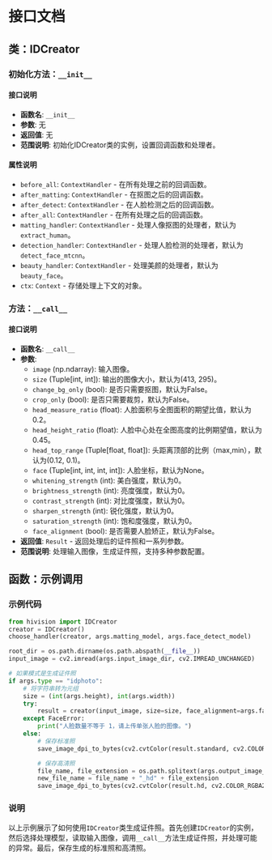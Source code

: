 # 接口文档

## 类：IDCreator

### 初始化方法：`__init__`

#### 接口说明
- **函数名**: `__init__`
- **参数**: 无
- **返回值**: 无
- **范围说明**: 初始化IDCreator类的实例，设置回调函数和处理者。

#### 属性说明
- `before_all`: `ContextHandler` - 在所有处理之前的回调函数。
- `after_matting`: `ContextHandler` - 在抠图之后的回调函数。
- `after_detect`: `ContextHandler` - 在人脸检测之后的回调函数。
- `after_all`: `ContextHandler` - 在所有处理之后的回调函数。
- `matting_handler`: `ContextHandler` - 处理人像抠图的处理者，默认为`extract_human`。
- `detection_handler`: `ContextHandler` - 处理人脸检测的处理者，默认为`detect_face_mtcnn`。
- `beauty_handler`: `ContextHandler` - 处理美颜的处理者，默认为`beauty_face`。
- `ctx`: `Context` - 存储处理上下文的对象。

### 方法：`__call__`

#### 接口说明
- **函数名**: `__call__`
- **参数**:
  - `image` (np.ndarray): 输入图像。
  - `size` (Tuple[int, int]): 输出的图像大小，默认为(413, 295)。
  - `change_bg_only` (bool): 是否只需要抠图，默认为False。
  - `crop_only` (bool): 是否只需要裁剪，默认为False。
  - `head_measure_ratio` (float): 人脸面积与全图面积的期望比值，默认为0.2。
  - `head_height_ratio` (float): 人脸中心处在全图高度的比例期望值，默认为0.45。
  - `head_top_range` (Tuple[float, float]): 头距离顶部的比例（max,min），默认为(0.12, 0.1)。
  - `face` (Tuple[int, int, int, int]): 人脸坐标，默认为None。
  - `whitening_strength` (int): 美白强度，默认为0。
  - `brightness_strength` (int): 亮度强度，默认为0。
  - `contrast_strength` (int): 对比度强度，默认为0。
  - `sharpen_strength` (int): 锐化强度，默认为0。
  - `saturation_strength` (int): 饱和度强度，默认为0。
  - `face_alignment` (bool): 是否需要人脸矫正，默认为False。
- **返回值**: `Result` - 返回处理后的证件照和一系列参数。
- **范围说明**: 处理输入图像，生成证件照，支持多种参数配置。

## 函数：示例调用

### 示例代码

```python
from hivision import IDCreator
creator = IDCreator()
choose_handler(creator, args.matting_model, args.face_detect_model)

root_dir = os.path.dirname(os.path.abspath(__file__))
input_image = cv2.imread(args.input_image_dir, cv2.IMREAD_UNCHANGED)

# 如果模式是生成证件照
if args.type == "idphoto":
    # 将字符串转为元组
    size = (int(args.height), int(args.width))
    try:
        result = creator(input_image, size=size, face_alignment=args.face_align)
    except FaceError:
        print("人脸数量不等于 1，请上传单张人脸的图像。")
    else:
        # 保存标准照
        save_image_dpi_to_bytes(cv2.cvtColor(result.standard, cv2.COLOR_RGBA2BGRA), args.output_image_dir, dpi=args.dpi)

        # 保存高清照
        file_name, file_extension = os.path.splitext(args.output_image_dir)
        new_file_name = file_name + "_hd" + file_extension
        save_image_dpi_to_bytes(cv2.cvtColor(result.hd, cv2.COLOR_RGBA2BGRA), new_file_name, dpi=args.dpi)
```

### 说明
以上示例展示了如何使用`IDCreator`类生成证件照。首先创建`IDCreator`的实例，然后选择处理模型，读取输入图像，调用`__call__`方法生成证件照，并处理可能的异常。最后，保存生成的标准照和高清照。